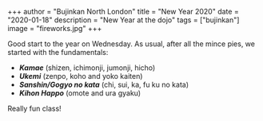 +++
author = "Bujinkan North London"
title = "New Year 2020"
date = "2020-01-18"
description = "New Year at the dojo"
tags = ["bujinkan"]
image = "fireworks.jpg"
+++

Good start to the year on Wednesday. As usual, after all the mince pies, we started with the fundamentals:
- ***Kamae*** (shizen, ichimonji, jumonji, hicho)
- ***Ukemi*** (zenpo, koho and yoko kaiten)
- ***Sanshin/Gogyo no kata*** (chi, sui, ka, fu ku no kata)
- ***Kihon Happo*** (omote and ura gyaku)

Really fun class! 